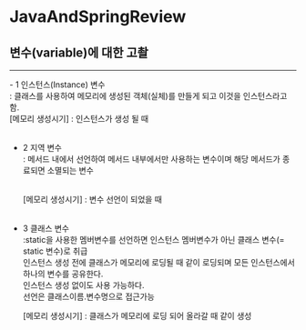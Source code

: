 # JavaAndSpringReview

<h2>변수(variable)에 대한 고촬</h2><hr>
 - 1 인스턴스(Instance) 변수 <br>
    : 클래스를 사용하여 메모리에 생성된 객체(실체)를 만들게 되고 이것을 인스턴스라고 함.<br>
    [메모리 생성시기] : 인스턴스가 생성 될 때<br>
    <br>


 - 2 지역 변수 <br>
    : 메서드 내에서 선언하여 메서드 내부에서만 사용하는 변수이며 해당 메서드가 종료되면 소멸되는 변수<br><br>

    [메모리 생성시기] : 변수 선언이 되었을 때<br>
    <br>

  - 3 클래스 변수<br>
    :static을 사용한 멤버변수를 선언하면 인스턴스 멤버변수가 아닌 클래스 변수(= static 변수)로 취급<br>
    인스턴스 생성 전에 클래스가 메모리에 로딩될 때 같이 로딩되며 모든 인스턴스에서 하나의 변수를 공유한다.<br>
    인스턴스 생성 없이도 사용 가능하다.<br>
    선언은 클래스이름.변수명으로 접근가능 <br>

    [메모리 생성시기] : 클래스가 메모리에 로딩 되어 올라갈 때 같이 생성<br>
    <br>
